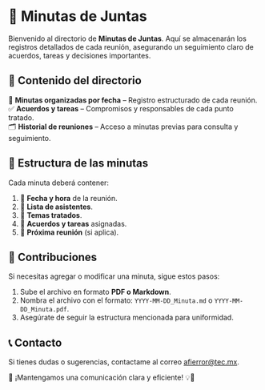 
# 📝 Minutas de Juntas  

Bienvenido al directorio de **Minutas de Juntas**. Aquí se almacenarán los registros detallados de cada reunión, asegurando un seguimiento claro de acuerdos, tareas y decisiones importantes.  

## 📌 Contenido del directorio  
📅 **Minutas organizadas por fecha** – Registro estructurado de cada reunión.  
✅ **Acuerdos y tareas** – Compromisos y responsables de cada punto tratado.  
🗂 **Historial de reuniones** – Acceso a minutas previas para consulta y seguimiento.  

## 📜 Estructura de las minutas  
Cada minuta deberá contener:  
1. 📆 **Fecha y hora** de la reunión.  
2. 👥 **Lista de asistentes**.  
3. 🎯 **Temas tratados**.  
4. 📌 **Acuerdos y tareas** asignadas.  
5. 📅 **Próxima reunión** (si aplica).  

## 🚀 Contribuciones  
Si necesitas agregar o modificar una minuta, sigue estos pasos:  
1. Sube el archivo en formato **PDF o Markdown**.  
2. Nombra el archivo con el formato: `YYYY-MM-DD_Minuta.md` o `YYYY-MM-DD_Minuta.pdf`.  
3. Asegúrate de seguir la estructura mencionada para uniformidad.  

## 📞 Contacto  
Si tienes dudas o sugerencias, contactame al correo afierror@tec.mx.  

📢 ¡Mantengamos una comunicación clara y eficiente! 💡📖  
